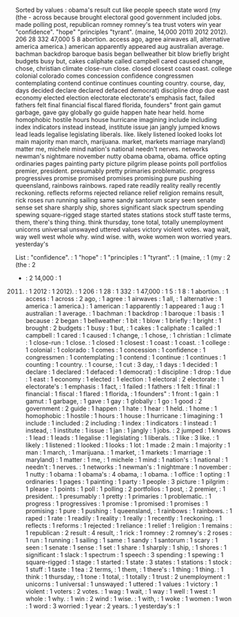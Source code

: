 Sorted by values :
obama's result cut like people speech state word (my (the - across because brought electoral good government included jobs. made polling post, republican romney romney's tea trust voters win year "confidence". "hope" "principles "tyrant". (maine, 14,000 2011) 2012 2012). 206 28 332 47,000 5 8 abortion. access ago, agree airwaves all, alternative america america.) american apparently appeared aug australian average. bachman backdrop baroque basis began bellweather bit blow briefly bright budgets busy but, cakes caliphate called campbell cared caused change, chose, christian climate close-run close. closed closest coast coast. college colonial colorado comes concession confidence congressmen contemplating contend continue continues counting country. course, day, days decided declare declared defaced democrat) discipline drop due east economy elected election electorate electorate's emphasis fact, failed fathers felt final financial fiscal flared florida, founders" front gain gamut garbage, gave gay globally go guide happen hate hear held. home homophobic hostile hours house hurricane imagining include including index indicators instead instead, institute issue jan jangly jumped knows lead leads legalise legislating liberals. like. likely listened looked looks lot main majority man march, marijuana. market, markets marriage maryland) matter me, michele mind nation's national needn't nerves. networks newman's nightmare november nutty obama obama, obama. office opting ordinaries pages painting party picture pilgrim please points poll portfolios premier, president. presumably pretty primaries problematic. progress progressives promise promised promises promising pure pushing queensland, rainbows rainbows. raped rate readily reality really recently reckoning. reflects reforms rejected reliance relief religion remains result, rick roses run running sailing same sandy santorum scary seen senate sense set share sharply ship, shores significant slack spectrum spending spewing square-rigged stage started states stations stock stuff taste terms, them, there's thing thing. think thursday, tone total, totally unemployment unicorns universal unswayed uttered values victory violent votes. wag wait, way well west whole why. wind wise. with, woke women won worried years. yesterday's 

List :
"confidence". : 1
"hope" : 1
"principles : 1
"tyrant". : 1
(maine, : 1
(my : 2
(the : 2
- : 2
14,000 : 1
2011) : 1
2012 : 1
2012). : 1
206 : 1
28 : 1
332 : 1
47,000 : 1
5 : 1
8 : 1
abortion. : 1
access : 1
across : 2
ago, : 1
agree : 1
airwaves : 1
all, : 1
alternative : 1
america : 1
america.) : 1
american : 1
apparently : 1
appeared : 1
aug : 1
australian : 1
average. : 1
bachman : 1
backdrop : 1
baroque : 1
basis : 1
because : 2
began : 1
bellweather : 1
bit : 1
blow : 1
briefly : 1
bright : 1
brought : 2
budgets : 1
busy : 1
but, : 1
cakes : 1
caliphate : 1
called : 1
campbell : 1
cared : 1
caused : 1
change, : 1
chose, : 1
christian : 1
climate : 1
close-run : 1
close. : 1
closed : 1
closest : 1
coast : 1
coast. : 1
college : 1
colonial : 1
colorado : 1
comes : 1
concession : 1
confidence : 1
congressmen : 1
contemplating : 1
contend : 1
continue : 1
continues : 1
counting : 1
country. : 1
course, : 1
cut : 3
day, : 1
days : 1
decided : 1
declare : 1
declared : 1
defaced : 1
democrat) : 1
discipline : 1
drop : 1
due : 1
east : 1
economy : 1
elected : 1
election : 1
electoral : 2
electorate : 1
electorate's : 1
emphasis : 1
fact, : 1
failed : 1
fathers : 1
felt : 1
final : 1
financial : 1
fiscal : 1
flared : 1
florida, : 1
founders" : 1
front : 1
gain : 1
gamut : 1
garbage, : 1
gave : 1
gay : 1
globally : 1
go : 1
good : 2
government : 2
guide : 1
happen : 1
hate : 1
hear : 1
held. : 1
home : 1
homophobic : 1
hostile : 1
hours : 1
house : 1
hurricane : 1
imagining : 1
include : 1
included : 2
including : 1
index : 1
indicators : 1
instead : 1
instead, : 1
institute : 1
issue : 1
jan : 1
jangly : 1
jobs. : 2
jumped : 1
knows : 1
lead : 1
leads : 1
legalise : 1
legislating : 1
liberals. : 1
like : 3
like. : 1
likely : 1
listened : 1
looked : 1
looks : 1
lot : 1
made : 2
main : 1
majority : 1
man : 1
march, : 1
marijuana. : 1
market, : 1
markets : 1
marriage : 1
maryland) : 1
matter : 1
me, : 1
michele : 1
mind : 1
nation's : 1
national : 1
needn't : 1
nerves. : 1
networks : 1
newman's : 1
nightmare : 1
november : 1
nutty : 1
obama : 1
obama's : 4
obama, : 1
obama. : 1
office : 1
opting : 1
ordinaries : 1
pages : 1
painting : 1
party : 1
people : 3
picture : 1
pilgrim : 1
please : 1
points : 1
poll : 1
polling : 2
portfolios : 1
post, : 2
premier, : 1
president. : 1
presumably : 1
pretty : 1
primaries : 1
problematic. : 1
progress : 1
progressives : 1
promise : 1
promised : 1
promises : 1
promising : 1
pure : 1
pushing : 1
queensland, : 1
rainbows : 1
rainbows. : 1
raped : 1
rate : 1
readily : 1
reality : 1
really : 1
recently : 1
reckoning. : 1
reflects : 1
reforms : 1
rejected : 1
reliance : 1
relief : 1
religion : 1
remains : 1
republican : 2
result : 4
result, : 1
rick : 1
romney : 2
romney's : 2
roses : 1
run : 1
running : 1
sailing : 1
same : 1
sandy : 1
santorum : 1
scary : 1
seen : 1
senate : 1
sense : 1
set : 1
share : 1
sharply : 1
ship, : 1
shores : 1
significant : 1
slack : 1
spectrum : 1
speech : 3
spending : 1
spewing : 1
square-rigged : 1
stage : 1
started : 1
state : 3
states : 1
stations : 1
stock : 1
stuff : 1
taste : 1
tea : 2
terms, : 1
them, : 1
there's : 1
thing : 1
thing. : 1
think : 1
thursday, : 1
tone : 1
total, : 1
totally : 1
trust : 2
unemployment : 1
unicorns : 1
universal : 1
unswayed : 1
uttered : 1
values : 1
victory : 1
violent : 1
voters : 2
votes. : 1
wag : 1
wait, : 1
way : 1
well : 1
west : 1
whole : 1
why. : 1
win : 2
wind : 1
wise. : 1
with, : 1
woke : 1
women : 1
won : 1
word : 3
worried : 1
year : 2
years. : 1
yesterday's : 1
